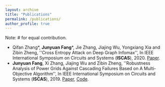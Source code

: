 ```yaml
---
layout: archive
title: "Publications"
permalink: /publications/
author_profile: true
---
```


Note: \# for equal contribution.

- Qifan Zhang\*, **Junyuan Fang**\*, Jie Zhang, Jiajing Wu, Yongxiang Xia and Zibin Zheng, ''Cross Entropy Attack on Deep Graph Infomax'', In IEEE International Symposium on Circuits and Systems (**ISCAS**), 2020.  [Paper](https://ieeexplore.ieee.org/abstract/document/9180817).
- **Junyuan Fang**, Xi Zhang, Jiajing Wu and Zibin Zheng, ''Robustness Analysis of Power Grids Against Cascading Failures Based on A Multi-Objective Algorithm'', In IEEE International Symposium on Circuits and Systems (**ISCAS**), 2019. [Paper](https://ieeexplore.ieee.org/abstract/document/8702368), [Code](https://github.com/alexfanjn/multi-objective-attack-power-grid).